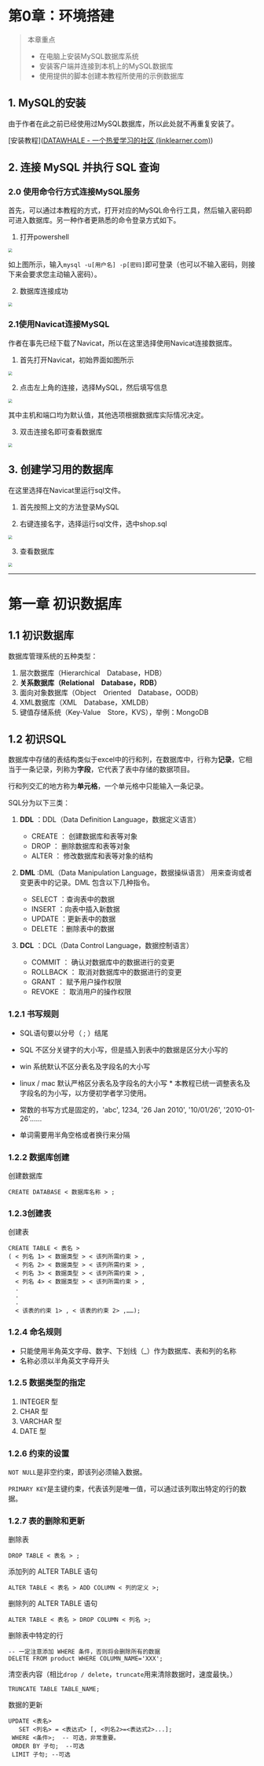 # 第0章：环境搭建

> 本章重点
>
> + 在电脑上安装MySQL数据库系统
> + 安装客户端并连接到本机上的MySQL数据库
> + 使用提供的脚本创建本教程所使用的示例数据库

## 1. MySQL的安装

由于作者在此之前已经使用过MySQL数据库，所以此处就不再重复安装了。

[安装教程]([DATAWHALE - 一个热爱学习的社区 (linklearner.com)](https://linklearner.com/datawhale-homepage/index.html#/learn/detail/70))

## 2. 连接 MySQL 并执行 SQL 查询

### 2.0 使用命令行方式连接MySQL服务

首先，可以通过本教程的方式，打开对应的MySQL命令行工具，然后输入密码即可进入数据库。另一种作者更熟悉的命令登录方式如下。

1. 打开powershell

<img src="https://files.catbox.moe/co5wha.png" style="zoom:50%;" />

如上图所示，输入`mysql -u[用户名] -p[密码]`即可登录（也可以不输入密码，则接下来会要求您主动输入密码）。

2. 数据库连接成功

<img src="https://files.catbox.moe/djqnz3.png" style="zoom:50%;" />

### 2.1使用Navicat连接MySQL

作者在事先已经下载了Navicat，所以在这里选择使用Navicat连接数据库。

1. 首先打开Navicat，初始界面如图所示



<img src=".\images\1660652193459.jpg" style="zoom:50%;" />

2. 点击左上角的连接，选择MySQL，然后填写信息

<img src=".\images\1660652396912.jpg" style="zoom:50%;" />

其中主机和端口均为默认值，其他选项根据数据库实际情况决定。

3. 双击连接名即可查看数据库

<img src=".\images\1660652507745.jpg" style="zoom:50%;" />

## 3. 创建学习用的数据库



在这里选择在Navicat里运行sql文件。

1. 首先按照上文的方法登录MySQL

2. 右键连接名字，选择运行sql文件，选中shop.sql

<img src=".\images\1660653584510.jpg" style="zoom:50%;" />

3. 查看数据库

<img src=".\images\1660653734595.jpg" style="zoom:50%;" />

------

# 第一章 初识数据库

## 1.1 初识数据库

数据库管理系统的五种类型：

1. 层次数据库（Hierarchical Database，HDB）
2. **关系数据库（Relational Database，RDB）**
3. 面向对象数据库（Object Oriented Database，OODB）
4. XML数据库（XML Database，XMLDB）
5. 键值存储系统（Key-Value Store，KVS），举例：MongoDB

## 1.2 初识SQL

数据库中存储的表结构类似于excel中的行和列，在数据库中，行称为**记录**，它相当于一条记录，列称为**字段**，它代表了表中存储的数据项目。

行和列交汇的地方称为**单元格**，一个单元格中只能输入一条记录。

SQL分为以下三类：

1. **DDL** ：DDL（Data Definition Language，数据定义语言） 
   - CREATE ： 创建数据库和表等对象
   - DROP ： 删除数据库和表等对象
   - ALTER ： 修改数据库和表等对象的结构

2. **DML** :DML（Data Manipulation Language，数据操纵语言） 用来查询或者变更表中的记录。DML 包含以下几种指令。
   - SELECT ：查询表中的数据
   - INSERT ：向表中插入新数据
   - UPDATE ：更新表中的数据
   - DELETE ：删除表中的数据

3. **DCL** ：DCL（Data Control Language，数据控制语言） 
   - COMMIT ： 确认对数据库中的数据进行的变更
   - ROLLBACK ： 取消对数据库中的数据进行的变更
   - GRANT ： 赋予用户操作权限
   - REVOKE ： 取消用户的操作权限

### 1.2.1 书写规则

- SQL语句要以分号（ ; ）结尾
- SQL 不区分关键字的大小写，但是插入到表中的数据是区分大小写的
- win 系统默认不区分表名及字段名的大小写
- linux / mac 默认严格区分表名及字段名的大小写
  \* 本教程已统一调整表名及字段名的为小写，以方便初学者学习使用。
- 常数的书写方式是固定的，'abc', 1234, '26 Jan 2010', '10/01/26', '2010-01-26'......

- 单词需要用半角空格或者换行来分隔

### 1.2.2 数据库创建

创建数据库

```mysql
CREATE DATABASE < 数据库名称 > ;
```

### 1.2.3创建表

创建表

```mysql
CREATE TABLE < 表名 >
( < 列名 1> < 数据类型 > < 该列所需约束 > ,
  < 列名 2> < 数据类型 > < 该列所需约束 > ,
  < 列名 3> < 数据类型 > < 该列所需约束 > ,
  < 列名 4> < 数据类型 > < 该列所需约束 > ,
  .
  .
  .
  < 该表的约束 1> , < 该表的约束 2> ,……);
```

### 1.2.4 命名规则

- 只能使用半角英文字母、数字、下划线（_）作为数据库、表和列的名称
- 名称必须以半角英文字母开头

### 1.2.5 数据类型的指定

1. INTEGER 型
2. CHAR 型
3. VARCHAR 型
4. DATE 型

### 1.2.6 约束的设置

`NOT NULL`是非空约束，即该列必须输入数据。

`PRIMARY KEY`是主键约束，代表该列是唯一值，可以通过该列取出特定的行的数据。

### 1.2.7 表的删除和更新

删除表

```
DROP TABLE < 表名 > ;
```

添加列的 ALTER TABLE 语句

```
ALTER TABLE < 表名 > ADD COLUMN < 列的定义 >;
```

删除列的 ALTER TABLE 语句

```
ALTER TABLE < 表名 > DROP COLUMN < 列名 >;
```

删除表中特定的行

```mysql
-- 一定注意添加 WHERE 条件，否则将会删除所有的数据
DELETE FROM product WHERE COLUMN_NAME='XXX';
```

清空表内容（相比`drop / delete`，`truncate`用来清除数据时，速度最快。）

```
TRUNCATE TABLE TABLE_NAME;
```

数据的更新

```mysql
UPDATE <表名>
   SET <列名> = <表达式> [, <列名2>=<表达式2>...];  
 WHERE <条件>;  -- 可选，非常重要。
 ORDER BY 子句;  --可选
 LIMIT 子句; --可选
```

